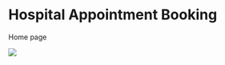 <h1>Hospital Appointment Booking</h1>
<p> Home page </p>
<p><img src="https://drive.google.com/file/d/1jTVEnN6n6Am11tvjGkUAeweJi-GMIWXo/view?usp=sharing"></p>
